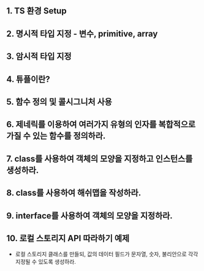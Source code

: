 
## 1. TS 환경 Setup

## 2. 명시적 타입 지정 - 변수, primitive, array

## 3. 암시적 타입 지정

## 4. 튜플이란?

## 5. 함수 정의 및 콜시그니처 사용 

## 6. 제네릭를 이용하여 여러가지 유형의 인자를 복합적으로 가질 수 있는 함수를 정의하라.

## 7. class를 사용하여 객체의 모양을 지정하고 인스턴스를 생성하라.

## 8. class를 사용하여 해쉬맵을 작성하라.

## 9. interface를 사용하여 객체의 모양을 지정하라. 

## 10. 로컬 스토리지 API 따라하기 예제
- 로컬 스토리지 클래스를 만들되, 값의 데이터 필드가 문자열, 숫자, 불리안으로 각각 지정될 수 있도록 생성하라.
